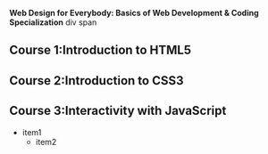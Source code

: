 **Web Design for Everybody: Basics of Web Development & Coding Specialization**
div
span

## Course 1:Introduction to HTML5
## Course 2:Introduction to CSS3
## Course 3:Interactivity with JavaScript

* item1
    * item2

